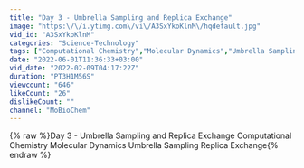 ```yaml
---
title: "Day 3 - Umbrella Sampling and Replica Exchange"
image: "https:\/\/i.ytimg.com\/vi\/A3SxYkoKlnM\/hqdefault.jpg"
vid_id: "A3SxYkoKlnM"
categories: "Science-Technology"
tags: ["Computational Chemistry","Molecular Dynamics","Umbrella Sampling"]
date: "2022-06-01T11:36:33+03:00"
vid_date: "2022-02-09T04:17:22Z"
duration: "PT3H1M56S"
viewcount: "646"
likeCount: "26"
dislikeCount: ""
channel: "MoBioChem"
---
```

{% raw %}Day 3 - Umbrella Sampling and Replica Exchange Computational Chemistry Molecular Dynamics Umbrella Sampling Replica Exchange{% endraw %}
